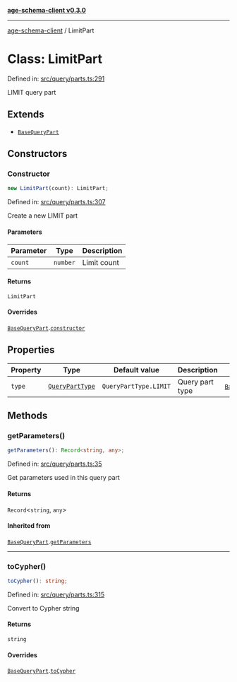 [**age-schema-client v0.3.0**](../index.md)

***

[age-schema-client](/ageSchemaClient/api-generated/index.md) / LimitPart

# Class: LimitPart

Defined in: [src/query/parts.ts:291](https://github.com/standardbeagle/ageSchemaClient/blob/main/src/query/parts.ts#L291)

LIMIT query part

## Extends

- [`BaseQueryPart`](/ageSchemaClient/api-generated/classes/BaseQueryPart.md)

## Constructors

### Constructor

```ts
new LimitPart(count): LimitPart;
```

Defined in: [src/query/parts.ts:307](https://github.com/standardbeagle/ageSchemaClient/blob/main/src/query/parts.ts#L307)

Create a new LIMIT part

#### Parameters

| Parameter | Type | Description |
| ------ | ------ | ------ |
| `count` | `number` | Limit count |

#### Returns

`LimitPart`

#### Overrides

[`BaseQueryPart`](/ageSchemaClient/api-generated/classes/BaseQueryPart.md).[`constructor`](/ageSchemaClient/api-generated/classes/BaseQueryPart.md#constructor)

## Properties

| Property | Type | Default value | Description | Overrides | Defined in |
| ------ | ------ | ------ | ------ | ------ | ------ |
| <a id="type"></a> `type` | [`QueryPartType`](/ageSchemaClient/api-generated/enumerations/QueryPartType.md) | `QueryPartType.LIMIT` | Query part type | [`BaseQueryPart`](/ageSchemaClient/api-generated/classes/BaseQueryPart.md).[`type`](/ageSchemaClient/api-generated/classes/BaseQueryPart.md#type) | [src/query/parts.ts:295](https://github.com/standardbeagle/ageSchemaClient/blob/main/src/query/parts.ts#L295) |

## Methods

### getParameters()

```ts
getParameters(): Record<string, any>;
```

Defined in: [src/query/parts.ts:35](https://github.com/standardbeagle/ageSchemaClient/blob/main/src/query/parts.ts#L35)

Get parameters used in this query part

#### Returns

`Record`\<`string`, `any`\>

#### Inherited from

[`BaseQueryPart`](/ageSchemaClient/api-generated/classes/BaseQueryPart.md).[`getParameters`](/ageSchemaClient/api-generated/classes/BaseQueryPart.md#getparameters)

***

### toCypher()

```ts
toCypher(): string;
```

Defined in: [src/query/parts.ts:315](https://github.com/standardbeagle/ageSchemaClient/blob/main/src/query/parts.ts#L315)

Convert to Cypher string

#### Returns

`string`

#### Overrides

[`BaseQueryPart`](/ageSchemaClient/api-generated/classes/BaseQueryPart.md).[`toCypher`](/ageSchemaClient/api-generated/classes/BaseQueryPart.md#tocypher)
